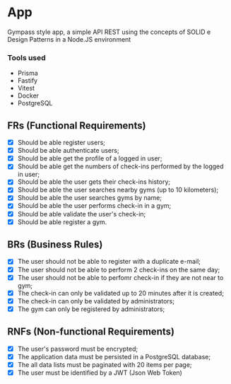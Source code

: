 # App

Gympass style app, a simple API REST using the concepts of SOLID e Design Patterns in a Node.JS environment

### Tools used
  - Prisma
  - Fastify
  - Vitest
  - Docker
  - PostgreSQL

## FRs (Functional Requirements)

- [X] Should be able register users;
- [X] Should be able authenticate users;
- [X] Should be able get the profile of a logged in user;
- [X] Should be able get the numbers of check-ins performed by the logged in user;
- [X] Should be able the user gets their check-ins history;
- [X] Should be able the user searches nearby gyms (up to 10 kilometers);
- [X] Should be able the user searches gyms by name;
- [X] Should be able the user performs check-in in a gym; 
- [X] Should be able validate the user's check-in;
- [X] Should be able register a gym.

## BRs (Business Rules)

- [X] The user should not be able to register with a duplicate e-mail;
- [X] The user should not be able to perform 2 check-ins on the same day;
- [X] The user should not be able to perfomr check-in if they are not near to gym;
- [X] The check-in can only be validated up to 20 minutes after it is created;
- [X] The check-in can only be validated by administrators;
- [X] The gym can only be registered by administrators;

## RNFs (Non-functional Requirements)

- [X] The user's password must be encrypted;
- [X] The application data must be persisted in a PostgreSQL database;
- [X] The all data lists must be paginated with 20 items per page;
- [X] The user must be identified by a JWT (Json Web Token)
